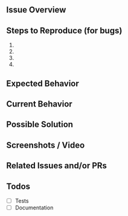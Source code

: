 <!--

Have you read [Tide's Code of Conduct](CODE_OF_CONDUCT.md)? By filing an Issue, you are expected to comply with it, including treating everyone with respect.

Do you want to ask a question? Are you looking for support? The [`#tide` channel](https://wordpress.slack.com/messages/C7TK8FBUJ/) in [WordPress Slack](https://make.wordpress.org/chat/) is the best place for getting support.

BEFORE POSTING YOUR ISSUE:
- These comments won't show up when you submit the issue.
- Try to add as much detail as possible, please de specific.
- If you're requesting a new feature, explain why you'd like it to be added.
- Ensure you are using the latest code before logging bugs.

-->

## Issue Overview
<!-- This is a brief overview of the issue --->

## Steps to Reproduce (for bugs)
<!-- Provide a link to a live example, or an unambiguous set of steps to -->
<!-- reproduce this bug. Include code to reproduce, if relevant. -->
1.
2.
3.
4.
<!-- Provide what browser you are using and any other specifics to your setup -->

## Expected Behavior
<!-- If you're describing a bug, tell us what should happen. -->
<!-- If you're suggesting a new feature, tell us how it should work. -->

## Current Behavior
<!-- If describing a bug, tell us what happens instead of the expected behavior. -->
<!-- If suggesting a new feature, explain the difference from current behavior. -->

## Possible Solution
<!-- Not obligatory, but suggest a fix/reason for the bug, -->
<!-- or ideas how to implement the new feature. -->

## Screenshots / Video
<!-- Visual records are oxygen for others to understand what you are sharing. -->

## Related Issues and/or PRs
<!-- List related issues or PRs against other branches. -->

## Todos
- [ ] Tests
- [ ] Documentation
